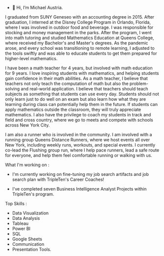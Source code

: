 - 👋 Hi, I’m Michael Austria.

I graduated from SUNY Geneseo with an accounting degree in 2015. After graduation, I interned at the Disney College Program in Orlando, Florida, where I was involved in outdoor food and beverage. I was responsible for stocking and money management in the parks. After the program, I went into math tutoring and studied Mathematics Education at Queens College, where received my Bachelor's and Master's degrees.  As the pandemic arose, and every school was transitioning to remote learning, I adjusted to the tools swiftly and was able to educate students to get them prepared for higher-level mathematics.  

I have been a math teacher for 4 years, but involved with math education for 9 years. I love inspiring students with mathematics, and helping students gain confidence in their math abilities.  As a math teacher, I believe that teachers not only teach the computation of math but also the problem-solving and real-world application.  I believe that teachers should teach subjects as something that students can use every day. Students should not only learn just to do well on an exam but also learn how what they are learning during class can potentially help them in the future. If students can apply mathematics outside the classroom, they will truly appreciate mathematics.  I also have the privilege to coach my students in track and field and cross country, where we go to meets and compete with schools across New York City. 

I am also a runner who is involved in the community.  I am involved with a running group Queens Distance Runners, where we host events all over New York, including weekly runs, workouts, and special events.  I currently co-lead the Flushing group run, where I help pace runners, lead a safe route for everyone, and help them feel comfortable running or walking with us.

What I'm working on :
- I'm currently working on fine-tuning my job search artifacts and job search plan with TripleTen's Career Coaches!
    
- I've completed seven Business Intelligence Analyst Projects within TripleTen's program.

Top Skills :
- Data Visualization
- Data Analysis
- Tableau
- Power BI
- SQL
- Google Sheets
- Communication
- Presentation Tools. 


<!---
maustria1215/maustria1215 is a ✨ special ✨ repository because its `README.md` (this file) appears on your GitHub profile.
You can click the Preview link to take a look at your changes.
--->
